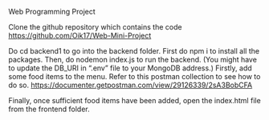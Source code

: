 Web Programming Project

Clone the github repository which contains the code
https://github.com/Oik17/Web-Mini-Project

Do cd backend1 to go into the backend folder.
First do npm i to install all the packages.
Then, do nodemon index.js to run the backend. (You might have to update the DB_URI in “.env” file to your MongoDB address.)
Firstly, add some food items to the menu. Refer to this postman collection to see how to do so. https://documenter.getpostman.com/view/29126339/2sA3BobCFA

Finally, once sufficient food items have been added, open the index.html file from the frontend folder.